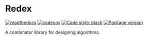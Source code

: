 # Redex

[![readthedocs](https://readthedocs.org/projects/redex/badge/?version=latest&style=flat)](https://redex.readthedocs.io)
[![codecov](https://codecov.io/gh/manifest/redex/branch/main/graph/badge.svg?token=QYJ9LU8634)](https://codecov.io/gh/manifest/redex)
[![Code style: black](https://img.shields.io/badge/code%20style-black-000000.svg)](https://github.com/psf/black#readme)
[![Package version](https://shields.io/pypi/v/redex)](https://pypi.org/project/redex)

A combinator library for designing algorithms.
